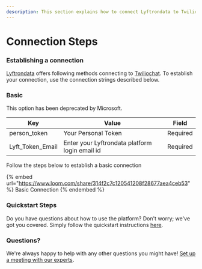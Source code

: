 ```yaml
---
description: This section explains how to connect Lyftrondata to Twiliochat.
---
```


# Connection Steps

### Establishing a connection

[Lyftrondata](https://www.lyftrondata.com) offers following methods connecting to [Twiliochat](https://www.lyftrondata.com/integration/business-analytics/twillio/). To establish your connection, use the connection strings described below.

### Basic

This option has been deprecated by Microsoft.

| Key                | Value                                          | Field    |
| ------------------ | ---------------------------------------------- | -------- |
| person\_token      | Your Personal Token                            | Required |
| Lyft\_Token\_Email | Enter your Lyftrondata platform login email id | Required |

Follow the steps below to establish a basic connection

{% embed url="https://www.loom.com/share/314f2c7c120541208f28677aea4ceb53" %}
Basic Connection
{% endembed %}

### Quickstart Steps

Do you have questions about how to use the platform? Don't worry; we've got you covered. Simply follow the quickstart instructions [here](README.md).

### Questions? <a href="#questions" id="questions"></a>

We're always happy to help with any other questions you might have! [Set up a meeting with our experts](https://www.lyftrondata.com/book-a-meeting/).
